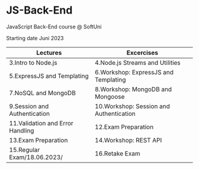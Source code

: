 # JS-Back-End

 JavaScript Back-End course @ SoftUni 
   <p>Starting date Juni 2023</p>

Lectures  | Excercises
------------- | -------------
3.Intro to Node.js  | 4.Node.js Streams and Utilities
5.ExpressJS and Templating | 6.Workshop: ExpressJS and Templating
7.NoSQL and MongoDB | 8.Workshop: MongoDB and Mongoose
9.Session and Authentication| 10.Workshop: Session and Authentication
11.Validation and Error Handling | 12.Exam Preparation
13.Exam Preparation | 14.Workshop: REST API
15.Regular Exam/18.06.2023/ | 16.Retake Exam




